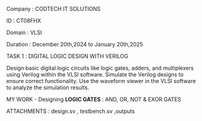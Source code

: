 Company : CODTECH IT SOLUTIONS

ID : CT08FHX

Domain : VLSI

Duration : December 20th,2024 to January 20th,2025

TASK 1 : DIGITAL LOGIC DESIGN WITH VERILOG
         
Design basic digital logic circuits like logic gates, adders, and multiplexers using Verilog within the VLSI software. Simulate the Verilog designs to ensure correct functionality. Use the waveform viewer in the VLSI software to analyze the simulation results.

MY WORK - Designing **LOGIC GATES** : AND, OR, NOT & EXOR GATES

ATTACHMENTS : design.sv , testbench.sv ,outputs



